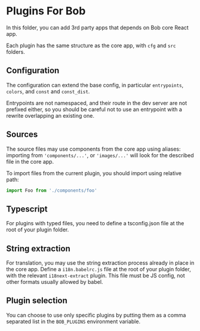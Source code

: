 # Plugins For Bob

In this folder, you can add 3rd party apps that depends on Bob core React app.


Each plugin has the same structure as the core app, with `cfg` and `src` folders.

## Configuration

The configuration can extend the base config, in particular `entrypoints`, `colors`, and `const` and `const_dist`.

Entrypoints are not namespaced, and their route in the dev server are not prefixed either, so you should be careful not to use an entrypoint with a rewrite overlapping an existing one.

## Sources

The source files may use components from the core app using aliases: importing from `'components/...'`, or `'images/...'` will look for the described file in the core app.

To import files from the current plugin, you should import using relative path:

```ts
import Foo from './components/foo'
```

## Typescript

For plugins with typed files, you need to define a tsconfig.json file at the root of your plugin folder.

## String extraction

For translation, you may use the string extraction process already in place in the core app. Define a `i18n.babelrc.js` file at the root of your plugin folder, with the relevant `i18next-extract` plugin. This file must be JS config, not other formats usually allowed by babel.

## Plugin selection

You can choose to use only specific plugins by putting them as a comma separated list in the `BOB_PLUGINS` environment variable.
